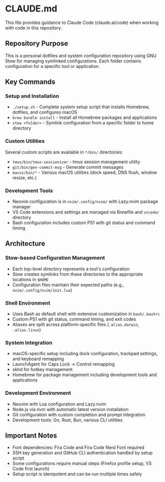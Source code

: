 # CLAUDE.md

This file provides guidance to Claude Code (claude.ai/code) when working with
code in this repository.

## Repository Purpose

This is a personal dotfiles and system configuration repository using GNU Stow
for managing symlinked configurations. Each folder contains configuration for a
specific tool or application.

## Key Commands

### Setup and Installation

- `./setup.sh` - Complete system setup script that installs Homebrew, dotfiles,
  and configures macOS
- `brew bundle install` - Install all Homebrew packages and applications
- `stow <folder>` - Symlink configuration from a specific folder to home
  directory

### Custom Utilities

Several custom scripts are available in `*/bin/` directories:

- `tmux/bin/tmux-sessionizer` - tmux session management utility
- `git/bin/gen-commit-msg` - Generate commit messages
- `macos/bin/*` - Various macOS utilities (dock speed, DNS flush, window resize,
  etc.)

### Development Tools

- Neovim configuration is in `nvim/.config/nvim/` with Lazy.nvim package manager
- VS Code extensions and settings are managed via Brewfile and `vscode/`
  directory
- Bash configuration includes custom PS1 with git status and command timing

## Architecture

### Stow-based Configuration Management

- Each top-level directory represents a tool's configuration
- Stow creates symlinks from these directories to the appropriate locations in
  `$HOME`
- Configuration files maintain their expected paths (e.g.,
  `nvim/.config/nvim/init.lua`)

### Shell Environment

- Uses Bash as default shell with extensive customization in `bash/.bashrc`
- Custom PS1 with git status, command timing, and exit codes
- Aliases are split across platform-specific files (`.alias.darwin`,
  `.alias.linux`)

### System Integration

- macOS-specific setup including dock configuration, trackpad settings, and
  keyboard remapping
- LaunchAgent for Caps Lock → Control remapping
- skhd for hotkey management
- Homebrew for package management including development tools and applications

### Development Environment

- Neovim with Lua configuration and Lazy.nvim
- Node.js via nvm with automatic latest version installation
- Git configuration with custom completion and prompt integration
- Development tools: Go, Rust, Bun, various CLI utilities

## Important Notes

- Font dependencies: Fira Code and Fira Code Nerd Font required
- SSH key generation and GitHub CLI authentication handled by setup script
- Some configurations require manual steps (Firefox profile setup, VS Code first
  launch)
- Setup script is idempotent and can be run multiple times safely
